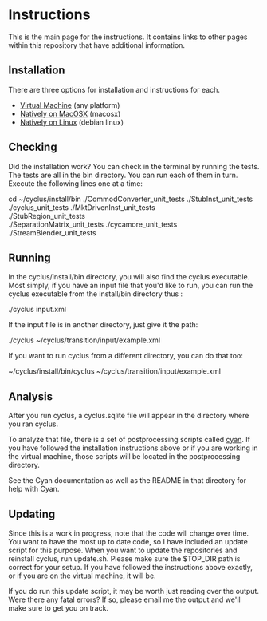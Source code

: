 Instructions
============

This is the main page for the instructions. It contains links to other pages within 
this repository that have additional information.

Installation
------------

There are three options for installation and instructions for each.

- [Virtual Machine]() (any platform)
- [Natively on MacOSX]() (macosx)
- [Natively on Linux]() (debian linux)


Checking
--------

Did the installation work? You can check in the terminal by running the tests. 
The tests are all in the bin directory. You can run each of them in turn. 
Execute the following lines one at a time: 

cd ~/cyclus/install/bin
./CommodConverter_unit_tests
./StubInst_unit_tests         
./cyclus_unit_tests
./MktDrivenInst_unit_tests    
./StubRegion_unit_tests       
./SeparationMatrix_unit_tests 
./cycamore_unit_tests         
./StreamBlender_unit_tests    


Running
-------

In the cyclus/install/bin directory, you will also find the cyclus executable. 
Most simply, if you have an input file that you'd like to run, you can run the 
cyclus executable from the install/bin directory thus :

./cyclus input.xml

If the input file is in another directory, just give it the path:

./cyclus ~/cyclus/transition/input/example.xml

If you want to run cyclus from a different directory, you can do that too:

~/cyclus/install/bin/cyclus ~/cyclus/transition/input/example.xml



Analysis
--------
After you run cyclus, a cyclus.sqlite file will appear in the directory where 
you ran cyclus.

To analyze that file, there is a set of postprocessing scripts called [cyan](www.github.com/rwcarlsen/cyan). If 
you have followed the installation instructions above or if you are working in 
the virtual machine, those scripts will be located in the postprocessing 
directory.

See the Cyan documentation as well as the README in that directory for help 
with Cyan.

Updating
--------

Since this is a work in progress, note that the code will change over time. You 
want to have the most up to date code, so I have included an update script for 
this purpose. When you want to update the repositories and reinstall cyclus, 
run update.sh. Please make sure the $TOP_DIR path is correct for your setup. If 
you have followed the instructions above exactly, or if you are on the virtual 
machine, it will be. 

If you do run this update script, it may be worth just reading over the output. 
Were there any fatal errors? If so, please email me the output and we'll make 
sure to get you on track.

